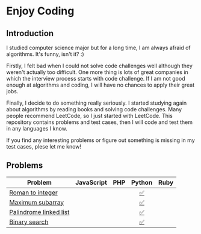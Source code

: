 # Enjoy Coding

## Introduction

I studied computer science major but for a long time, I am always afraid of algorithms. It's funny, isn't it? :)

Firstly, I felt bad when I could not solve code challenges well although they weren't actually too difficult. One more thing is lots of great companies in which the interview process starts with code challenge. If I am not good enough at algorithms and coding, I will have no chances to apply their great jobs.

Finally, I decide to do something really seriously. I started studying again about algorithms by reading books and solving code challenges. Many people recommend LeetCode, so I just started with LeetCode. This repository contains problems and test cases, then I will code and test them in any languages I know.

If you find any interesting problems or figure out something is missing in my test cases, plese let me know!

## Problems

| Problem                                                      | JavaScript | PHP |                                                     Python                                                      | Ruby |
|--------------------------------------------------------------|------------|-----|:---------------------------------------------------------------------------------------------------------------:|------|
| [Roman to integer](./roman-to-integer/README.md)             |            |     |         [✅](https://github.com/seriquynh/enjoy-coding-python/blob/master/roman_to_integer/solution.py)          |
| [Maximum subarray](./maximum-subarray/README.md)             |            |     |         [✅](https://github.com/seriquynh/maximum-subarray/blob/master/maximum_subarray/solution.py)             |
| [Palindrome linked list](./palindrome-linked-list/README.md) |            |     |      [✅](https://github.com/seriquynh/enjoy-coding-python/blob/master/palindrome_linked_list/solution.py)       |
| [Binary search](./binary-search/README.md)                   |            |     |           [✅](https://github.com/seriquynh/enjoy-coding-python/blob/master/binary_search/solution.py)           |
